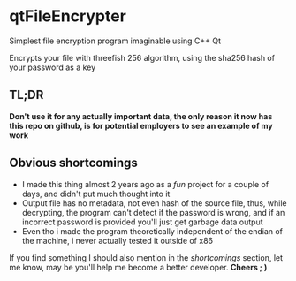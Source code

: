 # qtFileEncrypter
Simplest file encryption program imaginable using C++ Qt

Encrypts your file with threefish 256 algorithm, using the sha256 hash of your password as a key 

## TL;DR
**Don't use it for any actually important data, the only reason it now has this repo on github, is for potential employers to see an example of my work**

## Obvious shortcomings
- I made this thing almost 2 years ago as a *fun* project for a couple of days, and didn't put much thought into it
- Output file has no metadata, not even hash of the source file, thus, while decrypting, the program can't detect if the password is wrong, and if an incorrect password is provided you'll just get garbage data output
- Even tho i made the program theoretically independent of the endian of the machine, i never actually tested it outside of x86

If you find something I should also mention in the *shortcomings* section, let me know, may be you'll help me become a better developer. **Cheers ; )**
